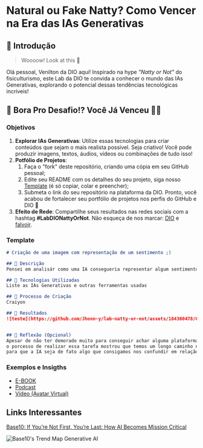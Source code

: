 # Natural ou Fake Natty? Como Vencer na Era das IAs Generativas

## 🚀 Introdução

> Woooow! Look at this 👀

Olá pessoal, Venilton da DIO aqui! Inspirado na hype _"Natty or Not"_ do fisiculturismo, este Lab da DIO te convida a conhecer o mundo das IAs Generativas, explorando o potencial dessas tendências tecnológicas incríveis!

## 🎯 Bora Pro Desafio!? Você Já Venceu 💪🤓

### Objetivos

1. **Explorar IAs Generativas**: Utilize essas tecnologias para criar conteúdos que sejam o mais realista possível. Seja criativo! Você pode produzir imagens, textos, áudios, vídeos ou combinações de tudo isso!
1. **Potfólio de Projetos**:
    1. Faça o "fork" deste repositório, criando uma cópia em seu GitHub pessoal;
    2. Edite seu README com os detalhes do seu projeto, siga nosso [Template](#template) (é só copiar, colar e preencher);
    3. Submeta o link do seu repositório na plataforma da DIO. Pronto, você acabou de fortalecer seu portfólio de projetos nos perfis do GitHub e DIO 🚀
1. **Efeito de Rede**: Compartilhe seus resultados nas redes sociais com a hashtag **#LabDIONattyOrNot**. Não esqueça de nos marcar: [DIO](https://www.linkedin.com/school/dio-makethechange) e [falvojr](https://www.linkedin.com/in/falvojr).

### Template

```markdown
# Criação de uma imagem com representação de um sentimento ;)

## 📒 Descrição
Pensei em analisár como uma IA consegueria representar algum sentimento humano em uma imagem, então pesquisei em alguns sites de ia generativa de imagem para pegar uma que melhor chegaria nesse ponto 

## 🤖 Tecnologias Utilizadas
Liste as IAs Generativas e outras ferramentas usadas

## 🧐 Processo de Criação
Craiyon

## 🚀 Resultados
![teste](https://github.com/Jhonn-y/lab-natty-or-not/assets/164360478/02573525-5d90-4ef8-8419-3ffe7c79c20f)


## 💭 Reflexão (Opcional)
Apesar de não ter demorado muito para conseguir achar alguma plataforma que eu consiga fazer isso,
o porcesso de realizar essa tarefa mostrou que temos um longo caminho na frente ainda a percorrer
para que a IA seja de fato algo que consigamos nos confundir em relação a sua personalização de sentimentos
```

### Exemplos e Insigths

- [E-BOOK](/exemplos/E-BOOK.md)
- [Podcast](/exemplos/PODCAST.md)
- [Vídeo (Avatar Virtual)](/exemplos/VIDEO.md)

## Links Interessantes

[Base10: If You’re Not First, You’re Last: How AI Becomes Mission Critical](https://base10.vc/post/generative-ai-mission-critical/)

![Base10's Trend Map Generative AI](https://github.com/digitalinnovationone/lab-natty-or-not/assets/730492/f4df26e8-f8f7-4419-8252-c69d73ea930c)
